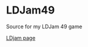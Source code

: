 # LDJam49
Source for my LDJam 49 game

[LDjam page](https://ldjam.com/events/ludum-dare/49/$258378/edit)
